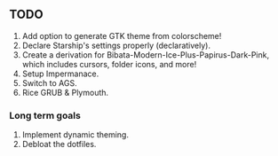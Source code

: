 ## TODO

1. Add option to generate GTK theme from colorscheme!
2. Declare Starship's settings properly (declaratively).
3. Create a derivation for Bibata-Modern-Ice-Plus-Papirus-Dark-Pink, which includes cursors, folder icons, and more!
4. Setup Impermanace.
5. Switch to AGS.
6. Rice GRUB & Plymouth.

### Long term goals

1. Implement dynamic theming.
2. Debloat the dotfiles.
